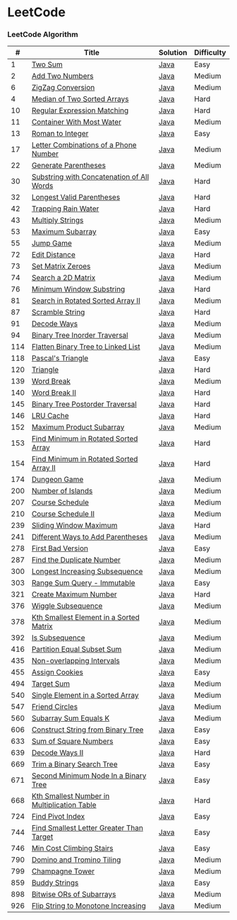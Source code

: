 LeetCode
========

### LeetCode Algorithm
| # | Title | Solution | Difficulty |
|---| ----- | -------- | ---------- |
|1|[Two Sum](https://leetcode.com/problems/two-sum/) |[Java](https://github.com/respass/leetcode_/blob/master/src/algorithms/java/TwoSum.java)|Easy|
|2|[Add Two Numbers](https://leetcode.com/problems/add-two-numbers/) |[Java](https://github.com/respass/leetcode_/blob/master/src/algorithms/java/AddTwoNumbers.java)|Medium|
|6|[ZigZag Conversion](https://leetcode.com/problems/zigzag-conversion/) |[Java](https://github.com/respass/leetcode_/blob/master/src/algorithms/java/ZigZagConversion.java)|Medium|
|4|[Median of Two Sorted Arrays](https://leetcode.com/problems/median-of-two-sorted-arrays/) |[Java](https://github.com/respass/leetcode_/blob/master/src/algorithms/java/MedianofTwoSortedArrays.java)|Hard|
|10|[Regular Expression Matching](https://leetcode.com/problems/regular-expression-matching/description/) |[Java](https://github.com/respass/leetcode_/blob/master/src/algorithms/java/RegularExpressionMatching.java)|Hard|
|11|[Container With Most Water](https://leetcode.com/problems/container-with-most-water/description/) |[Java](https://github.com/respass/leetcode_/blob/master/src/algorithms/java/ContainerWithMostWater.java)|Medium|
|13|[Roman to Integer](https://leetcode.com/problems/roman-to-integer/) |[Java](https://github.com/respass/leetcode_/blob/master/src/algorithms/java/RomantoIntegerjava)|Easy|
|17|[Letter Combinations of a Phone Number](https://leetcode.com/problems/letter-combinations-of-a-phone-number/) |[Java](https://github.com/respass/leetcode_/blob/master/src/algorithms/java/LetterCombinationsofaPhoneNumber.java)|Medium|
|22|[Generate Parentheses](https://leetcode.com/problems/generate-parentheses/description/) |[Java](https://github.com/respass/leetcode_/blob/master/src/algorithms/java/GenerateParentheses.java)|Medium|
|30|[Substring with Concatenation of All Words](https://leetcode.com/problems/substring-with-concatenation-of-all-words/) |[Java](https://github.com/respass/leetcode_/blob/master/src/algorithms/java/SubstringwithConcatenationofAllWords.java)|Hard|
|32|[Longest Valid Parentheses](https://leetcode.com/problems/longest-valid-parentheses/description/) |[Java](https://github.com/respass/leetcode_/blob/master/src/algorithms/java/LongestValidParentheses.java)|Hard|
|42|[Trapping Rain Water](https://leetcode.com/problems/trapping-rain-water/description/) |[Java](https://github.com/respass/leetcode_/blob/master/src/algorithms/java/TrappingRainWater.java)|Hard|
|43|[Multiply Strings](https://leetcode.com/problems/multiply-strings/) |[Java](https://github.com/respass/leetcode_/blob/master/src/algorithms/java/MultiplyStrings.java)|Medium|
|53|[Maximum Subarray](https://leetcode.com/problems/maximum-subarray/description/) |[Java](https://github.com/respass/leetcode_/blob/master/src/algorithms/java/MaximumSubarray.java)|Easy|
|55|[Jump Game](https://leetcode.com/problems/jump-game/) |[Java](https://github.com/respass/leetcode_/blob/master/src/algorithms/java/JumpGame.java)|Medium|
|72|[Edit Distance](https://leetcode.com/problems/edit-distance/description/) |[Java](https://github.com/respass/leetcode_/blob/master/src/algorithms/java/EditDistance.java)|Hard|
|73|[Set Matrix Zeroes](https://leetcode.com/problems/set-matrix-zeroes/) |[Java](https://github.com/respass/leetcode_/blob/master/src/algorithms/java/SetMatrixZeroes.java)|Medium|
|74|[Search a 2D Matrix](https://leetcode.com/problems/search-a-2d-matrix/) |[Java](https://github.com/respass/leetcode_/blob/master/src/algorithms/java/Searcha2DMatrix.java)|Medium|
|76|[Minimum Window Substring](https://leetcode.com/problems/minimum-window-substring/) |[Java](https://github.com/respass/leetcode_/blob/master/src/algorithms/java/MinimumWindowSubstring.java)|Hard|
|81|[Search in Rotated Sorted Array II](https://leetcode.com/problems/search-in-rotated-sorted-array-ii/) |[Java](https://github.com/respass/leetcode_/blob/master/src/algorithms/java/SearchinRotatedSortedArrayII.java)|Medium|
|87|[Scramble String](https://leetcode.com/problems/scramble-string/description/) |[Java](https://github.com/respass/leetcode_/blob/master/src/algorithms/java/ScrambleString.java)|Hard|
|91|[Decode Ways](https://leetcode.com/problems/decode-ways/)|[Java](https://github.com/respass/leetcode_/blob/master/src/algorithms/java/DecodeWays.java)|Medium|
|94|[Binary Tree Inorder Traversal](https://leetcode.com/problems/binary-tree-inorder-traversal/) |[Java](https://github.com/respass/leetcode_/blob/master/src/algorithms/java/BinaryTreeInorderTraversal.java)|Medium|
|114|[Flatten Binary Tree to Linked List](https://leetcode.com/problems/flatten-binary-tree-to-linked-list/) |[Java](https://github.com/respass/leetcode_/blob/master/src/algorithms/java/FlattenBinaryTreetoLinkedList.java)|Medium|
|118|[Pascal's Triangle](https://leetcode.com/problems/pascals-triangle/) |[Java](https://github.com/respass/leetcode_/blob/master/src/algorithms/java/PascalsTriangle.java)|Easy|
|120|[Triangle](https://leetcode.com/problems/triangle/) |[Java](https://github.com/respass/leetcode_/blob/master/src/algorithms/java/Triangle.java)|Hard|
|139|[Word Break](https://leetcode.com/problems/word-break/description/)|[Java](https://github.com/respass/leetcode_/blob/master/src/algorithms/java/WordBreak.java)|Medium|
|140|[Word Break II](https://leetcode.com/problems/word-break-ii/) |[Java](https://github.com/respass/leetcode_/blob/master/src/algorithms/java/WordBreakII.java)|Hard|
|145|[Binary Tree Postorder Traversal](https://leetcode.com/problems/binary-tree-postorder-traversal/description/) |[Java](https://github.com/respass/leetcode_/blob/master/src/algorithms/java/BinaryTreePostorderTraversal.java)|Hard|
|146|[LRU Cache](https://leetcode.com/problems/lru-cache/) |[Java](https://github.com/respass/leetcode_/blob/master/src/algorithms/java/LRUCache.java)|Hard|
|152|[Maximum Product Subarray](https://leetcode.com/problems/maximum-product-subarray/description/) |[Java](https://github.com/respass/leetcode_/blob/master/src/algorithms/java/MaximumProductSubarray.java)|Medium|
|153|[Find Minimum in Rotated Sorted Array](https://leetcode.com/problems/find-minimum-in-rotated-sorted-array/description/) |[Java](https://github.com/respass/leetcode_/blob/master/src/algorithms/java/FindMinimuminRotatedSortedArray.java)|Hard|
|154|[Find Minimum in Rotated Sorted Array II](https://leetcode.com/problems/find-minimum-in-rotated-sorted-array-ii/description/) |[Java](https://github.com/respass/leetcode_/blob/master/src/algorithms/java/FindMinimuminRotatedSortedArray2.java)|Hard|
|174|[Dungeon Game](https://leetcode.com/problems/dungeon-game) |[Java](https://github.com/respass/leetcode_/blob/master/src/algorithms/java/DungeonGame.java)|Medium|
|200|[Number of Islands](https://leetcode.com/problems/number-of-islands/description/) |[Java](https://github.com/respass/leetcode_/blob/master/src/algorithms/java/NumberOfISlands.java)|Medium|
|207|[Course Schedule](https://leetcode.com/problems/course-schedule/description/) |[Java](https://github.com/respass/leetcode_/blob/master/src/algorithms/java/CourseSchedule.java)|Medium|
|210|[Course Schedule II](https://leetcode.com/problems/course-schedule-ii/) |[Java](https://github.com/respass/leetcode_/blob/master/src/algorithms/java/CourseScheduleII.java)|Medium|
|239|[Sliding Window Maximum](https://leetcode.com/problems/sliding-window-maximum/) |[Java](https://github.com/respass/leetcode_/blob/master/src/algorithms/java/SlidingWindowMaximum.java)|Hard|
|241|[Different Ways to Add Parentheses](https://leetcode.com/problems/different-ways-to-add-parentheses/description/) |[Java](https://github.com/respass/leetcode_/blob/master/src/algorithms/java/DifferentWaysToAddParentheses)|Medium|
|278|[First Bad Version](https://leetcode.com/problems/first-bad-version/) |[Java](https://github.com/respass/leetcode_/blob/master/src/algorithms/java/FirstBadVersion.java)|Easy|
|287|[Find the Duplicate Number](https://leetcode.com/problems/find-the-duplicate-number/) |[Java](https://github.com/respass/leetcode_/blob/master/src/algorithms/java/FindtheDuplicateNumber.java)|Medium|
|300|[Longest Increasing Subsequence](https://leetcode.com/problems/longest-increasing-subsequence/description/) |[Java](https://github.com/respass/leetcode_/blob/master/src/algorithms/java/LongestIncreasingSubsequence.java)|Medium|
|303|[Range Sum Query - Immutable](https://leetcode.com/problems/range-sum-query-immutable/) | [Java](https://github.com/respass/leetcode_/blob/master/src/algorithms/java/RangeSumQueryImmutable.java)|Easy|
|321|[Create Maximum Number](https://leetcode.com/problems/create-maximum-number) |[Java](https://github.com/respass/leetcode_/blob/master/src/algorithms/java/CreateMaximumNumber.java)|Hard|
|376|[Wiggle Subsequence](https://leetcode.com/problems/longest-increasing-subsequence/description/) |[Java](https://github.com/respass/leetcode_/blob/master/src/algorithms/java/WiggleSubsequence.java)|Medium|
|378|[Kth Smallest Element in a Sorted Matrix](https://leetcode.com/problems/kth-smallest-element-in-a-sorted-matrix/) |[Java](https://github.com/respass/leetcode_/blob/master/src/algorithms/java/KthSmallestElementinaSortedMatrix.java)|Medium|
|392|[Is Subsequence](https://leetcode.com/problems/is-subsequence/) |[Java](https://github.com/respass/leetcode_/blob/master/src/algorithms/java/IsSubsequence.java)|Medium|
|416|[Partition Equal Subset Sum](https://leetcode.com/problems/partition-equal-subset-sum) |[Java](https://github.com/respass/leetcode_/blob/master/src/algorithms/java/PartitionEqualSubsetSum.java)|Medium|
|435|[Non-overlapping Intervals](https://leetcode.com/problems/non-overlapping-intervals/) |[Java](https://github.com/respass/leetcode_/blob/master/src/algorithms/java/NonoverlappingIntervals.java)|Medium|
|455|[Assign Cookies](https://leetcode.com/problems/assign-cookies/) | [Java](https://github.com/respass/leetcode_/blob/master/src/algorithms/java/AssignCookies.java)|Easy|
|494|[Target Sum](https://leetcode.com/problems/target-sum/description/) |[Java](https://github.com/respass/leetcode_/blob/master/src/algorithms/java/TargetSum.java)|Medium|
|540|[Single Element in a Sorted Array](https://leetcode.com/problems/single-element-in-a-sorted-array/) |[Java](https://github.com/respass/leetcode_/blob/master/src/algorithms/java/SingleElementinaSortedArray.java)|Medium|
|547|[Friend Circles](https://leetcode.com/problems/friend-circles/) |[Java](https://github.com/respass/leetcode_/blob/master/src/algorithms/java/FriendCircles.java)|Medium|
|560|[Subarray Sum Equals K](https://leetcode.com/problems/subarray-sum-equals-k) |[Java](https://github.com/respass/leetcode_/blob/master/src/algorithms/java/SubarraySumEqualsK.java)|Medium|
|606|[Construct String from Binary Tree](https://leetcode.com/problems/construct-string-from-binary-tree/) |[Java](https://github.com/respass/leetcode_/blob/master/src/algorithms/java/ConstructStringfromBinaryTree.java)|Easy|
|633|[Sum of Square Numbers](https://leetcode.com/problems/sum-of-square-numbers/) | [Java](https://github.com/respass/leetcode_/blob/master/src/algorithms/java/SumOfSquareNumbers.java)|Easy|
|639|[Decode Ways II](https://leetcode.com/problems/decode-ways-ii/) |[Java](https://github.com/respass/leetcode_/blob/master/src/algorithms/java/DecodeWaysII.java)|Hard|
|669|[Trim a Binary Search Tree](https://leetcode.com/problems/trim-a-binary-search-tree/description/) |[Java](https://github.com/respass/leetcode_/blob/master/src/algorithms/java/TrimaBinarySearchTree.java)|Easy|
|671|[Second Minimum Node In a Binary Tree](https://leetcode.com/problems/second-minimum-node-in-a-binary-tree/description/) |[Java](https://github.com/respass/leetcode_/blob/master/src/algorithms/java/SecondMinimumNodeInaBinaryTree.java)|Easy|
|668|[Kth Smallest Number in Multiplication Table](https://leetcode.com/problems/kth-smallest-number-in-multiplication-table/) |[Java](https://github.com/respass/leetcode_/blob/master/src/algorithms/java/KthSmallestNumberinMultiplicationTable.java)|Hard|
|724|[Find Pivot Index](https://leetcode.com/problems/find-pivot-index/description/) | [Java](https://github.com/respass/leetcode_/blob/master/src/algorithms/java/FindPivotIndex.java)|Easy|
|744|[Find Smallest Letter Greater Than Target](https://leetcode.com/problems/find-smallest-letter-greater-than-target/) | [Java](https://github.com/respass/leetcode_/blob/master/src/algorithms/java/FindSmallestLetterGreaterThanTarget.java)|Easy|
|746|[Min Cost Climbing Stairs](https://leetcode.com/problems/min-cost-climbing-stairs/) | [Java](https://github.com/respass/leetcode_/blob/master/src/algorithms/java/MinCostClimbingStairs.java)|Easy|
|790|[Domino and Tromino Tiling](https://leetcode.com/problems/domino-and-tromino-tiling/) |[Java](https://github.com/respass/leetcode_/blob/master/src/algorithms/java/DominoandTrominoTiling.java)|Medium|
|799|[Champagne Tower](https://leetcode.com/problems/champagne-tower) |[Java](https://github.com/respass/leetcode_/blob/master/src/algorithms/java/ChampagneTower.java)|Medium|
|859|[Buddy Strings](https://leetcode.com/problems/buddy-strings/description/) | [Java](https://github.com/respass/leetcode_/blob/master/src/algorithms/java/BuddyStrings.java)|Easy|
|898|[Bitwise ORs of Subarrays](https://leetcode.com/problems/bitwise-ors-of-subarrays/) |[Java](https://github.com/respass/leetcode_/blob/master/src/algorithms/java/BitwiseORsofSubarrays.java)|Medium|
|926|[Flip String to Monotone Increasing](https://leetcode.com/problems/flip-string-to-monotone-increasing/) |[Java](https://github.com/respass/leetcode_/blob/master/src/algorithms/java/FlipStringtoMonotoneIncreasing.java)|Medium|




